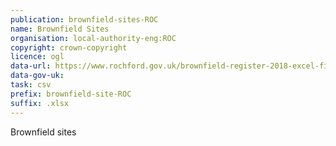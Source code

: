 ```yaml
---
publication: brownfield-sites-ROC
name: Brownfield Sites
organisation: local-authority-eng:ROC
copyright: crown-copyright
licence: ogl
data-url: https://www.rochford.gov.uk/brownfield-register-2018-excel-file
data-gov-uk: 
task: csv
prefix: brownfield-site-ROC
suffix: .xlsx
---
```


Brownfield sites

